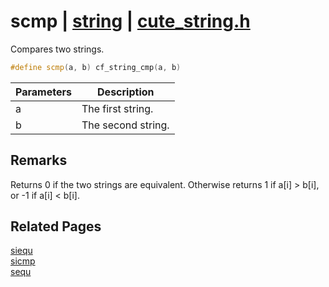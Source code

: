 # scmp | [string](https://github.com/RandyGaul/cute_framework/blob/master/docs/string_readme.md) | [cute_string.h](https://github.com/RandyGaul/cute_framework/blob/master/include/cute_string.h)

Compares two strings.

```cpp
#define scmp(a, b) cf_string_cmp(a, b)
```

Parameters | Description
--- | ---
a | The first string.
b | The second string.

## Remarks

Returns 0 if the two strings are equivalent. Otherwise returns 1 if a[i] > b[i], or -1 if a[i] < b[i].

## Related Pages

[siequ](https://github.com/RandyGaul/cute_framework/blob/master/docs/string/siequ.md)  
[sicmp](https://github.com/RandyGaul/cute_framework/blob/master/docs/string/sicmp.md)  
[sequ](https://github.com/RandyGaul/cute_framework/blob/master/docs/string/sequ.md)  
